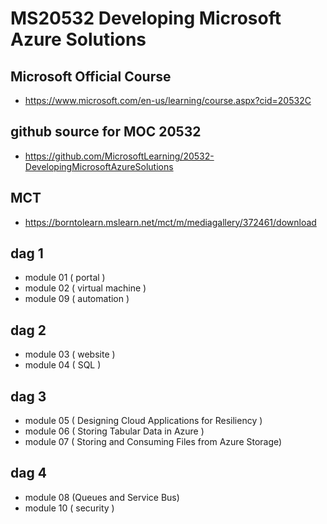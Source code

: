 # MS20532 Developing Microsoft Azure Solutions


## Microsoft Official Course

* https://www.microsoft.com/en-us/learning/course.aspx?cid=20532C

## github source for MOC 20532

* https://github.com/MicrosoftLearning/20532-DevelopingMicrosoftAzureSolutions


## MCT 

* https://borntolearn.mslearn.net/mct/m/mediagallery/372461/download



## dag 1

* module 01 ( portal )
* module 02 ( virtual machine )
* module 09 ( automation )


## dag 2

* module 03 ( website )
* module 04 ( SQL )

## dag 3

* module 05 ( Designing Cloud Applications for Resiliency )
* module 06 ( Storing Tabular Data in Azure )
* module 07 ( Storing and Consuming Files from Azure Storage)

## dag 4

* module 08 (Queues and Service Bus)
* module 10 ( security )